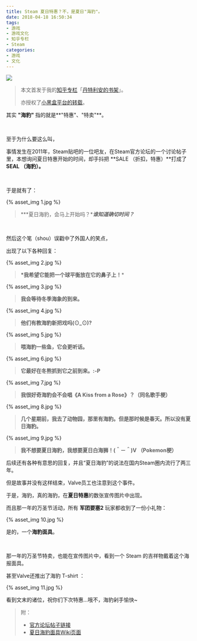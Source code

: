 ```yaml
---
title: Steam 夏日特惠？不，是夏日"海豹"。
date: 2018-04-18 16:50:34
tags: 
- 游戏
- 游戏文化
- 知乎专栏
- Steam
categories: 
- 游戏
- 文化
---
```


<img src="/2018/04/18/Steam-夏日特惠？不，是夏日-海豹-。/header.jpg" class="full-image" />

> 本文首发于我的[知乎专栏](https://zhuanlan.zhihu.com/p/22116153)「[丹特利安的书架](https://zhuanlan.zhihu.com/Dantarian)」。
>
> 亦授权了[小黑盒平台的转载](http://api.xiaoheihe.cn/maxnews/app/share/detail/12072)。



其实 **"海豹"** 指的就是**"特惠"、"特卖"**。

<br />

至于为什么要这么叫，

事情发生在2011年，Steam贴吧的一位吧友，在Steam官方论坛的一个讨论帖子里，本想询问夏日特惠开始的时间，却手抖把 **SALE （折扣，特惠）**打成了 **SEAL （海豹）。**

<br />

于是就有了：

 {% asset_img 1.jpg %}

> **\*夏日海豹，会马上开始吗？****谁知道确切时间？***

<!-- more -->

<br />

然后这个笔（shou）误戳中了外国人的笑点，

出现了以下各种回复：

 {% asset_img 2.jpg %}

> **\*我希望它能把一个球平衡放在它的鼻子上！***

 {% asset_img 3.jpg %}

> **我会等待冬季海象的到来。**

 {% asset_img 4.jpg %}

> **他们有教海豹新把戏吗(⊙_⊙)?**

 {% asset_img 5.jpg %}

> **喂海豹一些鱼，它会更听话。**

 {% asset_img 6.jpg %}

> **它最好在冬熊抓到它之前到来。:-P**

 {% asset_img 7.jpg %}

> **我很好奇海豹会不会唱《A Kiss from a Rose》？（同名歌手梗）**

 {% asset_img 8.jpg %}

> **几个星期前，我去了动物园，那里有海豹。但是那时候是春天。所以没有夏日海豹。**

 {% asset_img 9.jpg %}

> **我不想要夏日海豹，我想要夏日白海狮！(＾－＾)V （Pokemon梗）**

后续还有各种有意思的回复，并且“夏日海豹”的说法在国内Steam圈内流行了两三年。

但是故事并没有这样结束，Valve员工也注意到这个事件。

于是，海豹，真的海豹，在**夏日特惠**的数张宣传图片中出现。

而且那一年的万圣节活动，所有 **军团要塞2** 玩家都收到了一份小礼物：

 {% asset_img 10.jpg %}

是的，一个**海豹面具**。

<br/>

那一年的万圣节特卖，也能在宣传图片中，看到一个 Steam 的吉祥物戴着这个海报面具。

甚至Valve还推出了海豹 T-shirt ：

 {% asset_img 11.jpg %}

看到文末的诸位，祝你们下次特惠...哦不，海豹剁手愉快~



> 附：
>
> - [官方论坛帖子链接](http://forums.steampowered.com/forums/showthread.php?p=23075473#post23075473)
> - [夏日海豹面具Wiki页面](https://wiki.teamfortress.com/wiki/Seal_Mask)